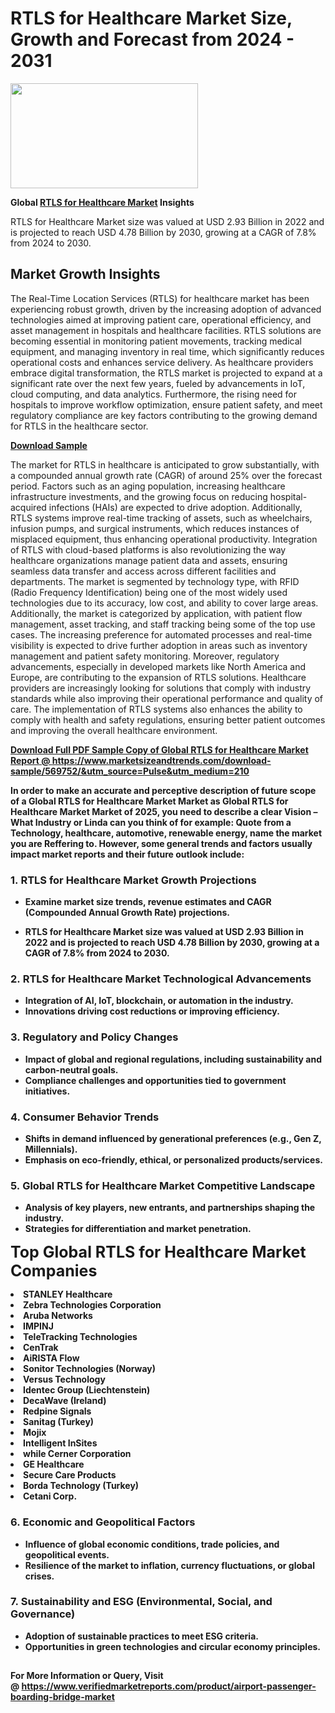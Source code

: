 <H1>RTLS for Healthcare Market Size, Growth and Forecast from 2024 - 2031</H1><img class="aligncenter size-medium wp-image-584254" src="https://thirdeyenews.in/wp-content/uploads/2024/09/Global-Market-Research-300x168.jpeg" alt="" width="300" height="168" /><p><strong>Global&nbsp;<a href="https://www.marketsizeandtrends.com/download-sample/569752/&amp;utm_source=Pulse&amp;utm_medium=210">RTLS for Healthcare Market</a> Insights</strong></p><p>RTLS for Healthcare Market size was valued at USD 2.93 Billion in 2022 and is projected to reach USD 4.78 Billion by 2030, growing at a CAGR of 7.8% from 2024 to 2030.</p><p><h2>Market Growth Insights</h2> <p>The Real-Time Location Services (RTLS) for healthcare market has been experiencing robust growth, driven by the increasing adoption of advanced technologies aimed at improving patient care, operational efficiency, and asset management in hospitals and healthcare facilities. RTLS solutions are becoming essential in monitoring patient movements, tracking medical equipment, and managing inventory in real time, which significantly reduces operational costs and enhances service delivery. As healthcare providers embrace digital transformation, the RTLS market is projected to expand at a significant rate over the next few years, fueled by advancements in IoT, cloud computing, and data analytics. Furthermore, the rising need for hospitals to improve workflow optimization, ensure patient safety, and meet regulatory compliance are key factors contributing to the growing demand for RTLS in the healthcare sector.</p> <p><strong><a href="#">Download Sample</a></strong></p> <p>The market for RTLS in healthcare is anticipated to grow substantially, with a compounded annual growth rate (CAGR) of around 25% over the forecast period. Factors such as an aging population, increasing healthcare infrastructure investments, and the growing focus on reducing hospital-acquired infections (HAIs) are expected to drive adoption. Additionally, RTLS systems improve real-time tracking of assets, such as wheelchairs, infusion pumps, and surgical instruments, which reduces instances of misplaced equipment, thus enhancing operational productivity. Integration of RTLS with cloud-based platforms is also revolutionizing the way healthcare organizations manage patient data and assets, ensuring seamless data transfer and access across different facilities and departments. The market is segmented by technology type, with RFID (Radio Frequency Identification) being one of the most widely used technologies due to its accuracy, low cost, and ability to cover large areas. Additionally, the market is categorized by application, with patient flow management, asset tracking, and staff tracking being some of the top use cases. The increasing preference for automated processes and real-time visibility is expected to drive further adoption in areas such as inventory management and patient safety monitoring. Moreover, regulatory advancements, especially in developed markets like North America and Europe, are contributing to the expansion of RTLS solutions. Healthcare providers are increasingly looking for solutions that comply with industry standards while also improving their operational performance and quality of care. The implementation of RTLS systems also enhances the ability to comply with health and safety regulations, ensuring better patient outcomes and improving the overall healthcare environment. <p><strong><a href="#"></p><p><span class=""><strong>Download Full PDF Sample Copy of Global RTLS for Healthcare Market Report</strong> @ <a href="https://www.marketsizeandtrends.com/download-sample/569752/&amp;utm_source=Pulse&amp;utm_medium=210" target="_blank">https://www.marketsizeandtrends.com/download-sample/569752/&amp;utm_source=Pulse&amp;utm_medium=210</a></span></p><p>In order to make an accurate and perceptive description of future scope of a Global&nbsp;RTLS for Healthcare Market Market as Global&nbsp;RTLS for Healthcare Market Market of 2025, you need to describe a clear Vision &ndash; What Industry or Linda can you think of for example: Quote from a Technology, healthcare, automotive, renewable energy, name the market you are Reffering to. However, some general trends and factors usually impact market reports and their future outlook include:</p><h3>1.&nbsp;<strong>RTLS for Healthcare Market Growth Projections</strong></h3><ul><li>Examine market size trends, revenue estimates and CAGR (Compounded Annual Growth Rate) projections.</li><li><p>RTLS for Healthcare Market size was valued at USD 2.93 Billion in 2022 and is projected to reach USD 4.78 Billion by 2030, growing at a CAGR of 7.8% from 2024 to 2030.</p></li></ul><h3>2.&nbsp;<strong>RTLS for Healthcare Market Technological Advancements</strong></h3><ul><li>Integration of AI, IoT, blockchain, or automation in the industry.</li><li>Innovations driving cost reductions or improving efficiency.</li></ul><h3>3.&nbsp;<strong>Regulatory and Policy Changes</strong></h3><ul><li>Impact of global and regional regulations, including sustainability and carbon-neutral goals.</li><li>Compliance challenges and opportunities tied to government initiatives.</li></ul><h3>4.&nbsp;<strong>Consumer Behavior Trends</strong></h3><ul><li>Shifts in demand influenced by generational preferences (e.g., Gen Z, Millennials).</li><li>Emphasis on eco-friendly, ethical, or personalized products/services.</li></ul><h3>5.&nbsp;<strong>Global RTLS for Healthcare Market Competitive Landscape</strong></h3><ul><li>Analysis of key players, new entrants, and partnerships shaping the industry.</li><li>Strategies for differentiation and market penetration.</li></ul><p data-pm-slice="1 1 []"><span style="color: inherit; font-family: inherit; font-size: 25px;">Top Global RTLS for Healthcare Market Companies</span></p><div class="" data-test-id=""><p><li>STANLEY Healthcare</li><li> Zebra Technologies Corporation</li><li> Aruba Networks</li><li> IMPINJ</li><li> TeleTracking Technologies</li><li> CenTrak</li><li> AiRISTA Flow</li><li> Sonitor Technologies (Norway)</li><li> Versus Technology</li><li> Identec Group (Liechtenstein)</li><li> DecaWave (Ireland)</li><li> Redpine Signals</li><li> Sanitag (Turkey)</li><li> Mojix</li><li> Intelligent InSites</li><li> while Cerner Corporation</li><li> GE Healthcare</li><li> Secure Care Products</li><li> Borda Technology (Turkey)</li><li> Cetani Corp.</li></p></div><h3>6.&nbsp;<strong>Economic and Geopolitical Factors</strong></h3><ul><li>Influence of global economic conditions, trade policies, and geopolitical events.</li><li>Resilience of the market to inflation, currency fluctuations, or global crises.</li></ul><h3>7.&nbsp;<strong>Sustainability and ESG (Environmental, Social, and Governance)</strong></h3><ul><li>Adoption of sustainable practices to meet ESG criteria.</li><li>Opportunities in green technologies and circular economy principles.</li></ul><h2><strong style="font-size: 14px;">For More Information or Query, Visit @&nbsp;</strong><a style="background-color: #ffffff; font-size: 14px;" href="https://www.marketsizeandtrends.com/report/rtls-for-healthcare-market/" target="_blank">https://www.verifiedmarketreports.com/product/airport-passenger-boarding-bridge-market</a></h2>
